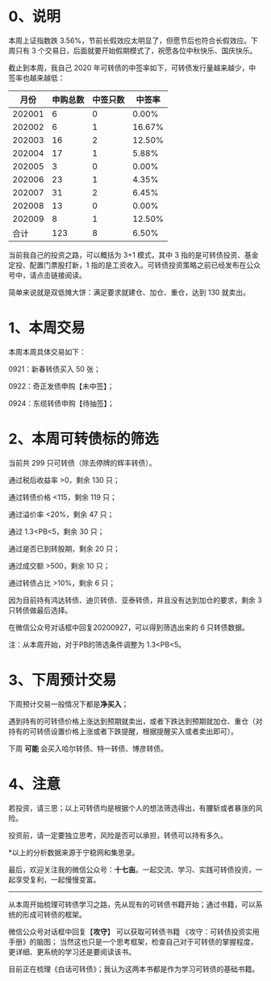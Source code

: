 # 0、说明

本周上证指数跌 3.56%，节前长假效应太明显了，但愿节后也符合长假效应。下周只有 3 个交易日，后面就要开始假期模式了，祝愿各位中秋快乐、国庆快乐。

截止到本周，我自己 2020 年可转债的中签率如下，可转债发行量越来越少，中签率也越来越低：

| 月份   | 申购总数 | 中签只数 | 中签率 |
| ------ | -------- | -------- | ------ |
| 202001 | 6        | 0        | 0.00%  |
| 202002 | 6        | 1        | 16.67% |
| 202003 | 16       | 2        | 12.50% |
| 202004 | 17       | 1        | 5.88%  |
| 202005 | 3        | 0        | 0.00%  |
| 202006 | 23       | 1        | 4.35%  |
| 202007 | 31       | 2        | 6.45%  |
| 202008 | 13       | 0        | 0.00%  |
| 202009 | 8        | 1        | 12.50% |
| 合计   | 123      | 8        | 6.50%  |

当前我自己的投资之路，可以概括为 3+1 模式，其中 3 指的是可转债投资、基金定投、配置门票股打新，1 指的是工资收入。可转债投资策略之前已经发布在公众号中，请点击链接阅读。

简单来说就是双低摊大饼：满足要求就建仓、加仓、重仓，达到 130 就卖出。

# 1、本周交易

本周本周具体交易如下：

0921：新春转债买入 50 张；

0922：奇正发债申购【未中签】；

0924：东缆转债申购【待抽签】；

# 2、本周可转债标的筛选

当前共 299 只可转债（除去停牌的辉丰转债）。

通过税后收益率 >0，剩余 130 只；

通过转债价格 <115，剩余 119 只；

通过溢价率 <20%，剩余 47 只；

通过 1.3<PB<5，剩余 30 只；

通过是否已到转股期，剩余 20 只；

通过成交额 >500，剩余 10 只；

通过转债占比 >10%，剩余 6 只；

因为目前持有鸿达转债、迪贝转债、亚泰转债，并且没有达到加仓的要求，剩余 3 只转债做最后选择。

在微信公众号对话框中回复20200927，可以得到筛选出来的 6 只转债数据。

注：从本周开始，对于PB的筛选条件调整为 1.3<PB<5。

# 3、下周预计交易

下周预计交易一般情况下都是**净买入**；

遇到持有的可转债价格上涨达到预期就卖出，或者下跌达到预期就加仓、重仓（对持有的可转债设置价格上涨或者下跌提醒，根据提醒买入或者卖出即可）。

下周 **可能** 会买入哈尔转债、特一转债、博彦转债。

# 4、注意

若投资，请三思；以上可转债均是根据个人的想法筛选得出，有腰斩或者暴涨的风险。

投资前，请一定要独立思考，风险是否可以承担，转债可以持有多久。

*以上的分析数据来源于宁稳网和集思录。

最后，欢迎关注我的微信公众号：**十七亩**。一起交流、学习、实践可转债投资，一起享受复利，一起慢慢变富。

---

从本周开始梳理可转债学习之路，先从现有的可转债书籍开始；通过书籍，可以系统的形成可转债的框架。

微信公众号对话框中回复【**攻守**】 可以获取可转债书籍 《攻守：可转债投资实用手册》的脑图； 当然这也只是一个思考框架，检查自己对于可转债的掌握程度，更详细、更系统的学习还是要阅读该书。 

目前正在梳理《白话可转债》；我认为这两本书都是作为学习可转债的基础书籍。